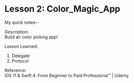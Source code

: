 # Lesson 2: Color_Magic_App

My quick notes--

Description:</br>
Build an color picking app!

Lesson Learned:
1. Delegate
2. Protocol



Reference: </br>
iOS 11 &amp; Swift 4: From Beginner to Paid Professional™ | Udemy
